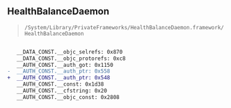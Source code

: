 ## HealthBalanceDaemon

> `/System/Library/PrivateFrameworks/HealthBalanceDaemon.framework/HealthBalanceDaemon`

```diff

   __DATA_CONST.__objc_selrefs: 0x870
   __DATA_CONST.__objc_protorefs: 0xc8
   __AUTH_CONST.__auth_got: 0x1150
-  __AUTH_CONST.__auth_ptr: 0x558
+  __AUTH_CONST.__auth_ptr: 0x548
   __AUTH_CONST.__const: 0x1d38
   __AUTH_CONST.__cfstring: 0x20
   __AUTH_CONST.__objc_const: 0x2808

```
